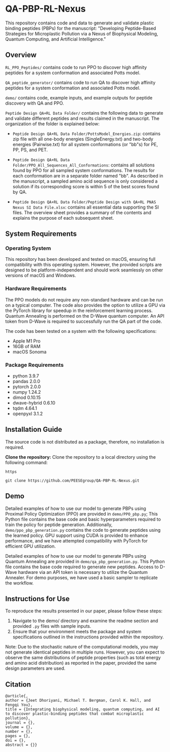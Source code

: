 # QA-PBP-RL-Nexus
This repository contains code and data to generate and validate plastic binding peptides (PBPs) for the manuscript: "Developing Peptide-Based Strategies for Microplastic Pollution via a Nexus of Biophysical Modeling, Quantum Computing, and Artificial Intelligence."


## Overview
`RL_PPO_Peptides/` contains code to run PPO to discover high affinity peptides for a system conformation and associated Potts model.  

`QA_peptide_generator/` contains code to run QA to discover high affinity peptides for a system conformation and associated Potts model. 

`demo/` contains code, example inputs, and example outputs for peptide discovery with QA and PPO.

`Peptide Design QA+RL Data Folder/` contains the following data to generate and validate different peptides and results claimed in the manuscript. The organization of the folder is explained below:

- `Peptide Design QA+RL Data Folder/PottsModel_Energies.zip`: contains zip file with all one-body energies (SingleEnergy.txt) and two-body energies (Pairwise.txt) for all system conformations (or "bb"s) for PE, PP, PS, and PET.

- `Peptide Design QA+RL Data Folder/PPO_All_Sequences_All_Conformations`: contains all solutions found by PPO for all sampled system conformations. The results for each conformation are in a separate folder named "bb". As described in the manuscript, a sampled amino acid sequence is only considered a solution if its corresponding score is within 5 of the best scores found by QA.

- `Peptide Design QA+RL Data Folder/Peptide Design with QA+RL PNAS Nexus SI Data File.xlsx`: contains all essential data supporting the SI files. The overview sheet provides a summary of the contents and explains the purpose of each subsequent sheet.

## System Requirements
### Operating System
This repository has been developed and tested on macOS, ensuring full compatibility with this operating system. However, the provided scripts are designed to be platform-independent and should work seamlessly on other versions of macOS and Windows.

### Hardware Requirements
The PPO models do not require any non-standard hardware and can be run on a typical computer. The code also provides the option to utilize a GPU via the PyTorch library for speedup in the reinforcement learning process. Quantum Annealing is performed on the D-Wave quantum computer. An API token from D-Wave is required to successfully run the QA part of the code.

The code has been tested on a system with the following specifications: 

- Apple M1 Pro
- 16GB of RAM
- macOS Sonoma

### Package Requirements
- python 3.9.7
- pandas 2.0.0
- pytorch 2.0.0
- numpy 1.24.2
- dimod 0.10.15
- dwave-hybrid 0.6.10
- tqdm 4.64.1
- openpyxl 3.1.2

## Installation Guide
The source code is not distributed as a package, therefore, no installation is required.

**Clone the repository:** Clone the repository to a local directory using the following command:


`https`
```https
git clone https://github.com/PEESEgroup/QA-PBP-RL-Nexus.git
```

## Demo
Detailed examples of how to use our model to generate PBPs using Proximal Policy Optimization (PPO) are provided in `demo/PPO_pbp.py`; This Python file contains the base code and basic hyperparameters required to train the policy for peptide generation. Additionally, `demo/ppo_pbp_generation.py` contains the code to generate peptides using the learned policy. GPU support using CUDA is provided to enhance performance, and we have attempted compatibility with PyTorch for efficient GPU utilization.

Detailed examples of how to use our model to generate PBPs using Quantum Annealing are provided in `demo/qa_pbp_generation.py`. This Python file contains the base code required to generate new peptides. Access to D-Wave hardware via an API token is necessary to utilize the Quantum Annealer. For demo purposes, we have used a basic sampler to replicate the workflow.

## Instructions for Use
To reproduce the results presented in our paper, please follow these steps:
1.  Navigate to the demo/ directory and examine the readme section and provided `.py` files with sample inputs.
2.  Ensure that your environment meets the package and system specifications outlined in the instructions provided within the repository.

Note: Due to the stochastic nature of the computational models, you may not generate identical peptides in multiple runs. However, you can expect to observe the same distributions of peptide properties (such as total energy and amino acid distribution) as reported in the paper, provided the same design parameters are used. 
## Citation

```
@article{,
author = {Jeet Dhoriyani, Michael T. Bergman, Carol K. Hall, and Fengqi You},
title = {Integrating biophysical modeling, quantum computing, and AI to discover plastic-binding peptides that combat microplastic pollution},
journal = {},
volume = {},
number = {},
pages = {},
doi = {},
abstract = {}}
```
